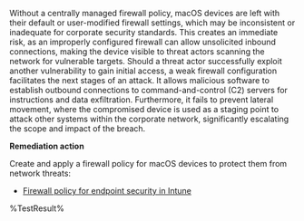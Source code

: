 Without a centrally managed firewall policy, macOS devices are left with their default or user-modified firewall settings, which may be inconsistent or inadequate for corporate security standards. This creates an immediate risk, as an improperly configured firewall can allow unsolicited inbound connections, making the device visible to threat actors scanning the network for vulnerable targets. Should a threat actor successfully exploit another vulnerability to gain initial access, a weak firewall configuration facilitates the next stages of an attack. It allows malicious software to establish outbound connections to command-and-control (C2) servers for instructions and data exfiltration. Furthermore, it fails to prevent lateral movement, where the compromised device is used as a staging point to attack other systems within the corporate network, significantly escalating the scope and impact of the breach.

**Remediation action**

Create and apply a firewall policy for macOS devices to protect them from network threats: 
- [Firewall policy for endpoint security in Intune](https://learn.microsoft.com/intune/intune-service/protect/endpoint-security-firewall-policy#firewall-profiles) 

<!--- Results --->
%TestResult%
